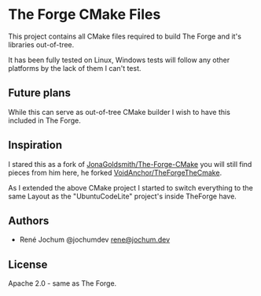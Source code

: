 # The Forge CMake Files

This project contains all CMake files required to build The Forge and it's libraries out-of-tree.

It has been fully tested on Linux, Windows tests will follow any other platforms by the lack of them I can't test.

## Future plans

While this can serve as out-of-tree CMake builder I wish to have this included in The Forge.

## Inspiration

I stared this as a fork of [JonaGoldsmith/The-Forge-CMake](https://github.com/JonahGoldsmith/The-Forge-CMake.git) you will still find pieces from him here, he forked
[VoidAnchor/TheForgeTheCmake](https://github.com/VoidAnchor/TheForgeTheCmake).

As I extended the above CMake project I started to switch everything to the same Layout as the "UbuntuCodeLite" project's inside TheForge have.

## Authors

- René Jochum @jochumdev rene@jochum.dev

## License

Apache 2.0 - same as The Forge.